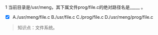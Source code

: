 1
当前目录是/usr/meng，其下属文件prog/file.c的绝对路径名是_____ 。
- [x] A./usr/meng/file.c B./usr/file.c C./prog/file.c D./usr/meng/prog/file.c

> 知识点：文件系统。
